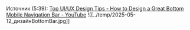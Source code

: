 Источник (5:39): [Top UI/UX Design Tips - How to Design a Great Bottom Mobile Navigation Bar - YouTube](https://www.youtube.com/watch?v=wLJ40GV2XEc)
![[../temp/2025-05-12_дизайнBottomBar.jpg]]

